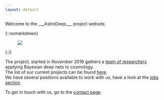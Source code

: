```yaml
---
layout: default
---
```


<div class="lead pretty-links">
  Welcome to the ___AstroDeep___ project website.

  {::nomarkdown}
  <figure class="site-profile">
      <img src="{{ site.baseurl }}/assets/img/logo-astrodeep-zoom.png">
  </figure>
  {:/}
  
  The project, started in November 2019 gathers a [team of researchers](people/) applying Bayesian deep nets to cosmology.  
  The list of our current projects can be found [here](projects/).  
  We have several positions available to work with us, have a look at the [jobs section](jobs/).

  To get in touch with us, go to the [contact page](contact/).
</div>
